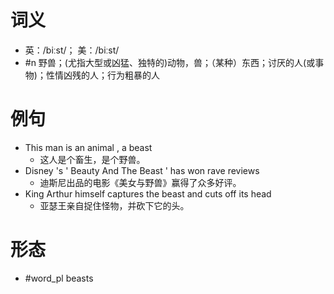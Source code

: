 # 词义
- 英：/biːst/； 美：/biːst/
- #n 野兽；(尤指大型或凶猛、独特的)动物，兽；（某种）东西；讨厌的人(或事物)；性情凶残的人；行为粗暴的人
# 例句
- This man is an animal , a beast
	- 这人是个畜生，是个野兽。
- Disney 's ' Beauty And The Beast ' has won rave reviews
	- 迪斯尼出品的电影《美女与野兽》赢得了众多好评。
- King Arthur himself captures the beast and cuts off its head
	- 亚瑟王亲自捉住怪物，并砍下它的头。
# 形态
- #word_pl beasts
